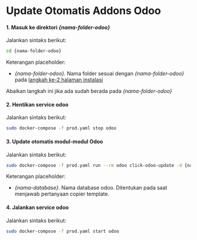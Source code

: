 # Update Otomatis Addons Odoo

#### 1. Masuk ke direktori *{nama-folder-odoo}*

Jalankan sintaks berikut:

````bash
cd {nama-folder-odoo}
````

Keterangan placeholder:

* *{nama-folder-odoo}*. Nama folder sesuai dengan *{nama-folder-odoo}* pada [langkah ke-2 halaman instalasi](./instalasi.md#langkah2)

Abaikan langkah ini jika ada sudah berada pada *{nama-folder-odoo}*

#### 2. Hentikan service odoo

Jalankan sintaks berikut:

````bash
sudo docker-compose -f prod.yaml stop odoo
````

#### 3. Update otomatis modul-modul Odoo

Jalankan sintaks berikut:

````bash
sudo docker-compose -f prod.yaml run --rm odoo click-odoo-update -d {nama-database}
````

Keterangan placeholder:

* *{nama-database}*. Nama database odoo. Ditentukan pada saat menjawab pertanyaan copier template.

#### 4. Jalankan service odoo

Jalankan sintaks berikut:

````bash
sudo docker-compose -f prod.yaml start odoo
````
